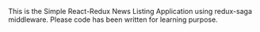 This is the Simple React-Redux News Listing Application using redux-saga middleware. 
Please code has been written for learning purpose.
